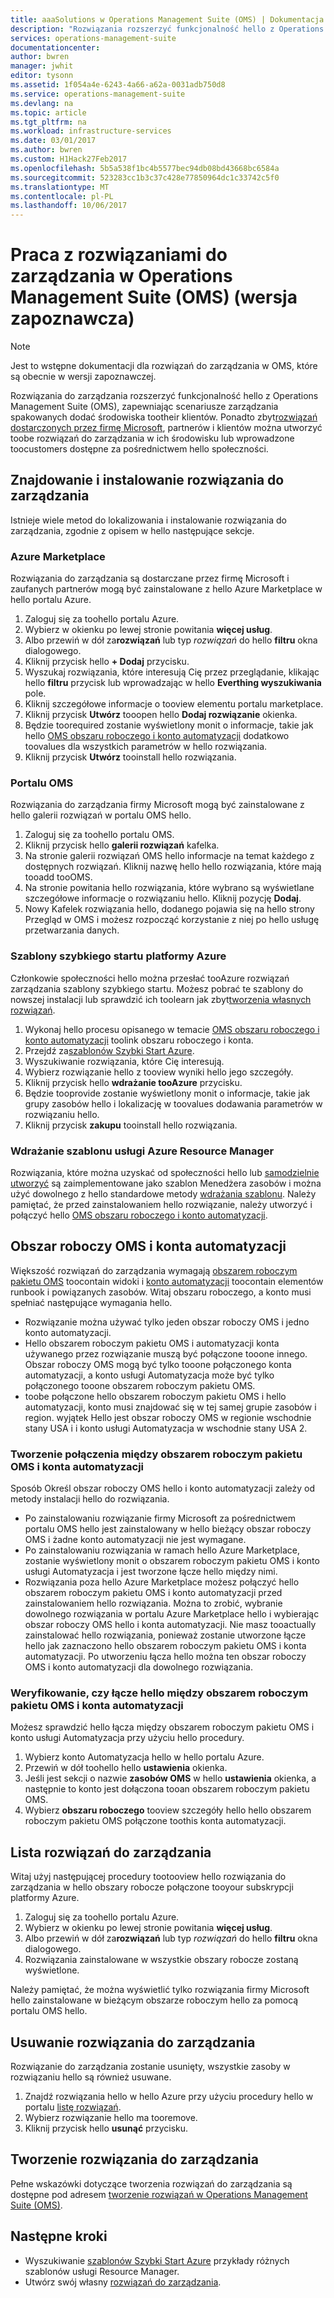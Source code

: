 ```yaml
---
title: aaaSolutions w Operations Management Suite (OMS) | Dokumentacja firmy Microsoft
description: "Rozwiązania rozszerzyć funkcjonalność hello z Operations Management Suite (OMS), zapewniając scenariusze zarządzania spakowanych dodać obszar roboczy OMS tootheir klientów.  Ten artykuł zawiera szczegółowe informacje na temat niestandardowych rozwiązań utworzonych przez klientom i partnerom."
services: operations-management-suite
documentationcenter: 
author: bwren
manager: jwhit
editor: tysonn
ms.assetid: 1f054a4e-6243-4a66-a62a-0031adb750d8
ms.service: operations-management-suite
ms.devlang: na
ms.topic: article
ms.tgt_pltfrm: na
ms.workload: infrastructure-services
ms.date: 03/01/2017
ms.author: bwren
ms.custom: H1Hack27Feb2017
ms.openlocfilehash: 5b5a538f1bc4b5577bec94db08bd43668bc6584a
ms.sourcegitcommit: 523283cc1b3c37c428e77850964dc1c33742c5f0
ms.translationtype: MT
ms.contentlocale: pl-PL
ms.lasthandoff: 10/06/2017
---
```

# <a name="working-with-management-solutions-in-operations-management-suite-oms-preview"></a>Praca z rozwiązaniami do zarządzania w Operations Management Suite (OMS) (wersja zapoznawcza)
> [!NOTE]
> Jest to wstępne dokumentacji dla rozwiązań do zarządzania w OMS, które są obecnie w wersji zapoznawczej.    
> 
> 

Rozwiązania do zarządzania rozszerzyć funkcjonalność hello z Operations Management Suite (OMS), zapewniając scenariusze zarządzania spakowanych dodać środowiska tootheir klientów.  Ponadto zbyt[rozwiązań dostarczonych przez firmę Microsoft](../log-analytics/log-analytics-add-solutions.md), partnerów i klientów można utworzyć toobe rozwiązań do zarządzania w ich środowisku lub wprowadzone toocustomers dostępne za pośrednictwem hello społeczności.

## <a name="finding-and-installing-management-solutions"></a>Znajdowanie i instalowanie rozwiązania do zarządzania
Istnieje wiele metod do lokalizowania i instalowanie rozwiązania do zarządzania, zgodnie z opisem w hello następujące sekcje.

### <a name="azure-marketplace"></a>Azure Marketplace
Rozwiązania do zarządzania są dostarczane przez firmę Microsoft i zaufanych partnerów mogą być zainstalowane z hello Azure Marketplace w hello portalu Azure.

1. Zaloguj się za toohello portalu Azure.
2. Wybierz w okienku po lewej stronie powitania **więcej usług**.
3. Albo przewiń w dół za**rozwiązań** lub typ *rozwiązań* do hello **filtru** okna dialogowego.
4. Kliknij przycisk hello **+ Dodaj** przycisku.
5. Wyszukaj rozwiązania, które interesują Cię przez przeglądanie, klikając hello **filtru** przycisk lub wprowadzając w hello **Everthing wyszukiwania** pole.
6. Kliknij szczegółowe informacje o tooview elementu portalu marketplace.
7. Kliknij przycisk **Utwórz** tooopen hello **Dodaj rozwiązanie** okienka.
8. Będzie toorequired zostanie wyświetlony monit o informacje, takie jak hello [OMS obszaru roboczego i konto automatyzacji](#oms-workspace-and-automation-account) dodatkowo toovalues dla wszystkich parametrów w hello rozwiązania.
9. Kliknij przycisk **Utwórz** tooinstall hello rozwiązania.

### <a name="oms-portal"></a>Portalu OMS
Rozwiązania do zarządzania firmy Microsoft mogą być zainstalowane z hello galerii rozwiązań w portalu OMS hello.

1. Zaloguj się za toohello portalu OMS.
2. Kliknij przycisk hello **galerii rozwiązań** kafelka.
3. Na stronie galerii rozwiązań OMS hello informacje na temat każdego z dostępnych rozwiązań. Kliknij nazwę hello hello rozwiązania, które mają tooadd tooOMS.
4. Na stronie powitania hello rozwiązania, które wybrano są wyświetlane szczegółowe informacje o rozwiązaniu hello. Kliknij pozycję **Dodaj**.
5. Nowy Kafelek rozwiązania hello, dodanego pojawia się na hello strony Przegląd w OMS i możesz rozpocząć korzystanie z niej po hello usługę przetwarzania danych.

### <a name="azure-quickstart-templates"></a>Szablony szybkiego startu platformy Azure
Członkowie społeczności hello można przesłać tooAzure rozwiązań zarządzania szablony szybkiego startu.  Możesz pobrać te szablony do nowszej instalacji lub sprawdzić ich toolearn jak zbyt[tworzenia własnych rozwiązań](#creating-a-solution).

1. Wykonaj hello procesu opisanego w temacie [OMS obszaru roboczego i konto automatyzacji](#oms-workspace-and-automation-account) toolink obszaru roboczego i konta.
2. Przejdź za[szablonów Szybki Start Azure](https://azure.microsoft.com/documentation/templates/).  
3. Wyszukiwanie rozwiązania, które Cię interesują.
4. Wybierz rozwiązanie hello z tooview wyniki hello jego szczegóły.
5. Kliknij przycisk hello **wdrażanie tooAzure** przycisku.
6. Będzie tooprovide zostanie wyświetlony monit o informacje, takie jak grupy zasobów hello i lokalizację w toovalues dodawania parametrów w rozwiązaniu hello.
7. Kliknij przycisk **zakupu** tooinstall hello rozwiązania.

### <a name="deploy-azure-resource-manager-template"></a>Wdrażanie szablonu usługi Azure Resource Manager
Rozwiązania, które można uzyskać od społeczności hello lub [samodzielnie utworzyć](#creating-a-solution) są zaimplementowane jako szablon Menedżera zasobów i można użyć dowolnego z hello standardowe metody [wdrażania szablonu](../azure-resource-manager/resource-group-template-deploy-portal.md).  Należy pamiętać, że przed zainstalowaniem hello rozwiązanie, należy utworzyć i połączyć hello [OMS obszaru roboczego i konto automatyzacji](#oms-workspace-and-automation-account).

## <a name="oms-workspace-and-automation-account"></a>Obszar roboczy OMS i konta automatyzacji
Większość rozwiązań do zarządzania wymagają [obszarem roboczym pakietu OMS](../log-analytics/log-analytics-manage-access.md) toocontain widoki i [konto automatyzacji](../automation/automation-security-overview.md#automation-account-overview) toocontain elementów runbook i powiązanych zasobów. Witaj obszaru roboczego, a konto musi spełniać następujące wymagania hello.

* Rozwiązanie można używać tylko jeden obszar roboczy OMS i jedno konto automatyzacji.  
* Hello obszarem roboczym pakietu OMS i automatyzacji konta używanego przez rozwiązanie muszą być połączone tooone innego. Obszar roboczy OMS mogą być tylko tooone połączonego konta automatyzacji, a konto usługi Automatyzacja może być tylko połączonego tooone obszarem roboczym pakietu OMS.
* toobe połączone hello obszarem roboczym pakietu OMS i hello automatyzacji, konto musi znajdować się w tej samej grupie zasobów i region.  wyjątek Hello jest obszar roboczy OMS w regionie wschodnie stany USA i i konto usługi Automatyzacja w wschodnie stany USA 2.

### <a name="creating-a-link-between-an-oms-workspace-and-automation-account"></a>Tworzenie połączenia między obszarem roboczym pakietu OMS i konta automatyzacji
Sposób Określ obszar roboczy OMS hello i konto automatyzacji zależy od metody instalacji hello do rozwiązania.

* Po zainstalowaniu rozwiązanie firmy Microsoft za pośrednictwem portalu OMS hello jest zainstalowany w hello bieżący obszar roboczy OMS i żadne konto automatyzacji nie jest wymagane.
* Po zainstalowaniu rozwiązania w ramach hello Azure Marketplace, zostanie wyświetlony monit o obszarem roboczym pakietu OMS i konto usługi Automatyzacja i jest tworzone łącze hello między nimi.  
* Rozwiązania poza hello Azure Marketplace możesz połączyć hello obszarem roboczym pakietu OMS i konto automatyzacji przed zainstalowaniem hello rozwiązania.  Można to zrobić, wybranie dowolnego rozwiązania w portalu Azure Marketplace hello i wybierając obszar roboczy OMS hello i konta automatyzacji.  Nie masz tooactually zainstalować hello rozwiązania, ponieważ zostanie utworzone łącze hello jak zaznaczono hello obszarem roboczym pakietu OMS i konta automatyzacji.  Po utworzeniu łącza hello można ten obszar roboczy OMS i konto automatyzacji dla dowolnego rozwiązania. 

### <a name="verifying-hello-link-between-an-oms-workspace-and-automation-account"></a>Weryfikowanie, czy łącze hello między obszarem roboczym pakietu OMS i konta automatyzacji
Możesz sprawdzić hello łącza między obszarem roboczym pakietu OMS i konto usługi Automatyzacja przy użyciu hello procedury.

1. Wybierz konto Automatyzacja hello w hello portalu Azure.
2. Przewiń w dół toohello hello **ustawienia** okienka.
3. Jeśli jest sekcji o nazwie **zasobów OMS** w hello **ustawienia** okienka, a następnie to konto jest dołączona tooan obszarem roboczym pakietu OMS.
4. Wybierz **obszaru roboczego** tooview szczegóły hello hello obszarem roboczym pakietu OMS połączone toothis konta automatyzacji.

## <a name="listing-management-solutions"></a>Lista rozwiązań do zarządzania
Witaj użyj następującej procedury tootooview hello rozwiązania do zarządzania w hello obszary robocze połączone tooyour subskrypcji platformy Azure.

1. Zaloguj się za toohello portalu Azure.
2. Wybierz w okienku po lewej stronie powitania **więcej usług**.
3. Albo przewiń w dół za**rozwiązań** lub typ *rozwiązań* do hello **filtru** okna dialogowego.
4. Rozwiązania zainstalowane w wszystkie obszary robocze zostaną wyświetlone.

Należy pamiętać, że można wyświetlić tylko rozwiązania firmy Microsoft hello zainstalowane w bieżącym obszarze roboczym hello za pomocą portalu OMS hello.

## <a name="removing-a-management-solution"></a>Usuwanie rozwiązania do zarządzania
Rozwiązanie do zarządzania zostanie usunięty, wszystkie zasoby w rozwiązaniu hello są również usuwane.  

1. Znajdź rozwiązania hello w hello Azure przy użyciu procedury hello w portalu [listę rozwiązań](#listing-solutions).
2. Wybierz rozwiązanie hello ma tooremove.
3. Kliknij przycisk hello **usunąć** przycisku.

## <a name="creating-a-management-solution"></a>Tworzenie rozwiązania do zarządzania
Pełne wskazówki dotyczące tworzenia rozwiązań do zarządzania są dostępne pod adresem [tworzenie rozwiązań w Operations Management Suite (OMS)](operations-management-suite-solutions-creating.md). 

## <a name="next-steps"></a>Następne kroki
* Wyszukiwanie [szablonów Szybki Start Azure](https://azure.microsoft.com/documentation/templates) przykłady różnych szablonów usługi Resource Manager.
* Utwórz swój własny [rozwiązań do zarządzania](operations-management-suite-solutions-creating.md).

